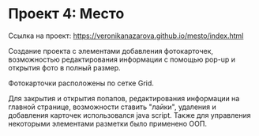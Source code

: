 # Проект 4: Место

Ссылка на проект: https://veronikanazarova.github.io/mesto/index.html

Создание проекта с элементами добавления фотокарточек, возможностью редактирования информации с помощью pop-up и открытия фото в полный размер.

Фотокарточки расположены по сетке Grid.

Для закрытия и открытия попапов, редактирования информации на главной странице, возможности ставить "лайки", удаления и добавления карточек  использовался java script. Также для управления некоторыми элементами разметки было применено ООП.
